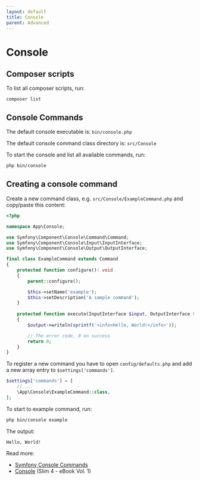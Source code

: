 ```yaml
---
layout: default
title: Console
parent: Advanced
---
```


# Console

## Composer scripts

To list all composer scripts, run:

```
composer list
```

## Console Commands

The default console executable is: `bin/console.php`

The default console command class directory is: `src/Console`

To start the console and list all available commands, run:

``` bash
php bin/console
```

## Creating a console command

Create a new command class, e.g. `src/Console/ExampleCommand.php` and copy/paste this content:

```php
<?php

namespace App\Console;

use Symfony\Component\Console\Command\Command;
use Symfony\Component\Console\Input\InputInterface;
use Symfony\Component\Console\Output\OutputInterface;

final class ExampleCommand extends Command
{
    protected function configure(): void
    {
        parent::configure();

        $this->setName('example');
        $this->setDescription('A sample command');
    }
    
    protected function execute(InputInterface $input, OutputInterface $output): int
    {
        $output->writeln(sprintf('<info>Hello, World!</info>'));

        // The error code, 0 on success
        return 0;
    }
}
```

To register a new command you have to open `config/defaults.php`
and add a new array entry to `$settings['commands']`.

```php
$settings['commands'] = [
    // ...
    \App\Console\ExampleCommand::class,
];
```

To start to example command, run:

``` bash
php bin/console example
```

The output:

```
Hello, World!
```

Read more:

* [Symfony Console Commands](https://symfony.com/doc/current/console.html)
* [Console](https://ko-fi.com/s/5f182b4b22) (Slim 4 - eBook Vol. 1)
